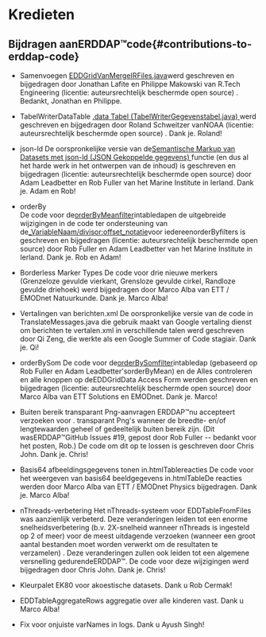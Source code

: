 # Kredieten

## Bijdragen aanERDDAP™code{#contributions-to-erddap-code} 
* Samenvoegen
    [EDDGridVanMergeIRFiles.java](/docs/server-admin/datasets#eddgridfrommergeirfiles)werd geschreven en bijgedragen door Jonathan Lafite en Philippe Makowski van R.Tech Engineering (licentie: auteursrechtelijk beschermde open source) . Bedankt, Jonathan en Philippe.
     
* TabelWriterDataTable
    [.data Tabel (TabelWriterGegevenstabel.java) ](https://coastwatch.pfeg.noaa.gov/erddap/tabledap/documentation.html#fileType)werd geschreven en bijgedragen door Roland Schweitzer vanNOAA  (licentie: auteursrechtelijk beschermde open source) . Dank je. Roland&#33;
     
* json-ld
De oorspronkelijke versie van de[Semantische Markup van Datasets met json-ld (JSON Gekoppelde gegevens) ](/docs/server-admin/additional-information#json-ld)functie (en dus al het harde werk in het ontwerpen van de inhoud) is geschreven en bijgedragen (licentie: auteursrechtelijk beschermde open source) door Adam Leadbetter en Rob Fuller van het Marine Institute in Ierland. Dank je. Adam en Rob&#33;
     
*   orderBy  
De code voor de[orderByMeanfilter](https://coastwatch.pfeg.noaa.gov/erddap/tabledap/documentation.html#orderByMean)intabledapen de uitgebreide wijzigingen in de code ter ondersteuning van de[_VariableNaam/divisor:offset_notatie](https://coastwatch.pfeg.noaa.gov/erddap/tabledap/documentation.html#orderByDivisorOptions)voor iedereenorderByfilters is geschreven en bijgedragen (licentie: auteursrechtelijk beschermde open source) door Rob Fuller en Adam Leadbetter van het Marine Institute in Ierland. Dank je. Rob en Adam&#33;
     
* Borderless Marker Types
De code voor drie nieuwe merkers (Grenzeloze gevulde vierkant, Grensloze gevulde cirkel, Randloze gevulde driehoek) werd bijgedragen door Marco Alba van ETT / EMODnet Natuurkunde. Dank je. Marco Alba&#33;
     
* Vertalingen van berichten.xml
De oorspronkelijke versie van de code in TranslateMessages.java die gebruik maakt van Google vertaling dienst om berichten te vertalen.xml in verschillende talen werd geschreven door Qi Zeng, die werkte als een Google Summer of Code stagiair. Dank je. Qi&#33;
     
*   orderBySom
De code voor de[orderBySomfilter](https://coastwatch.pfeg.noaa.gov/erddap/tabledap/documentation.html#orderBySum)intabledap  (gebaseerd op Rob Fuller en Adam Leadbetter'sorderByMean) en de Alles controleren en alle knoppen op deEDDGridData Access Form werden geschreven en bijgedragen (licentie: auteursrechtelijk beschermde open source) door Marco Alba van ETT Solutions en EMODnet. Dank je. Marco&#33;
     
* Buiten bereik transparant Png-aanvragen
    ERDDAP™nu accepteert verzoeken voor . transparant Png's wanneer de breedte- en/of lengtewaarden geheel of gedeeltelijk buiten bereik zijn. (Dit wasERDDAP™GitHub Issues #19, gepost door Rob Fuller -- bedankt voor het posten, Rob.) De code om dit op te lossen is geschreven door Chris John. Dank je. Chris&#33;
     
* Basis64 afbeeldingsgegevens tonen in.htmlTablereacties
De code voor het weergeven van basis64 beeldgegevens in.htmlTableDe reacties werden door Marco Alba van ETT / EMODnet Physics bijgedragen. Dank je. Marco Alba&#33;
     
* nThreads-verbetering
Het nThreads-systeem voor EDDTableFromFiles was aanzienlijk verbeterd. Deze veranderingen leiden tot een enorme snelheidsverbetering (b.v. 2X-snelheid wanneer nThreads is ingesteld op 2 of meer) voor de meest uitdagende verzoeken (wanneer een groot aantal bestanden moet worden verwerkt om de resultaten te verzamelen) . Deze veranderingen zullen ook leiden tot een algemene versnelling gedurendeERDDAP™. De code voor deze wijzigingen werd bijgedragen door Chris John. Dank je. Chris&#33;

* Kleurpalet EK80 voor akoestische datasets. Dank u Rob Cermak&#33;

* EDDTableAggregateRows aggregatie over alle kinderen vast. Dank u Marco Alba&#33;

* Fix voor onjuiste varNames in logs. Dank u Ayush Singh&#33;
